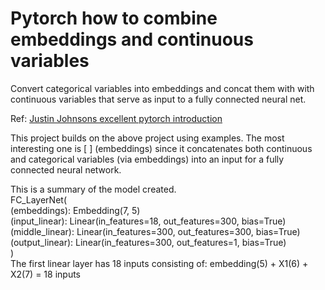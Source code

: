 # Pytorch how to combine embeddings and continuous variables
Convert categorical variables into embeddings and concat them with with continuous variables that serve as input to a fully connected neural net.

Ref: [Justin Johnsons excellent pytorch introduction ](https://github.com/jcjohnson/pytorch-examples)

This project builds on the above project using examples.  The most interesting one is [  ] (embeddings) since it concatenates both continuous and categorical variables (via embeddings) into an input for a fully connected neural network.  

This is a summary of the model created.  
FC_LayerNet(<br>
   (embeddings): Embedding(7, 5)<br>
  (input_linear): Linear(in_features=18, out_features=300, bias=True)<br>
  (middle_linear): Linear(in_features=300, out_features=300, bias=True)<br>
  (output_linear): Linear(in_features=300, out_features=1, bias=True)<br>
)<br>
The first linear layer has 18 inputs consisting of:
embedding(5) + X1(6) + X2(7) = 18 inputs 
